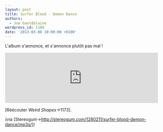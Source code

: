 ```yaml
---
layout: post
title: Surfer Blood - Demon Dance
authors:
  - Joe Gantdelaine
wordpress_id: 1189
date: '2013-03-06 10:00:00 +0100'
---
```

L'album s'annonce, et s'annonce plutôt pas mal !

<iframe width="100%" height="166" scrolling="no" frameborder="no" src="https://w.soundcloud.com/player/?url=http%3A%2F%2Fapi.soundcloud.com%2Ftracks%2F81942116"></iframe>

[Réécouter *Weird Shapes*->1173].

(via [Stereogum->http://stereogum.com/1280211/surfer-blood-demon-dance/mp3s/])

